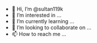 - 👋 Hi, I’m @sultan119k
- 👀 I’m interested in ...
- 🌱 I’m currently learning ...
- 💞️ I’m looking to collaborate on ...
- 📫 How to reach me ...

<!---
sultan119k/sultan119k is a ✨ special ✨ repository because its `README.md` (this file) appears on your GitHub profile.
You can click the Preview link to take a look at your changes.
--->

